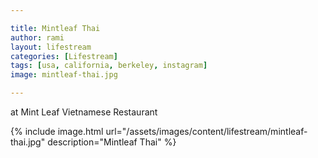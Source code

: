 ```yaml
---

title: Mintleaf Thai
author: rami
layout: lifestream 
categories: [Lifestream]
tags: [usa, california, berkeley, instagram]
image: mintleaf-thai.jpg

---
```


at Mint Leaf Vietnamese Restaurant

{% include image.html url="/assets/images/content/lifestream/mintleaf-thai.jpg" description="Mintleaf Thai" %}
